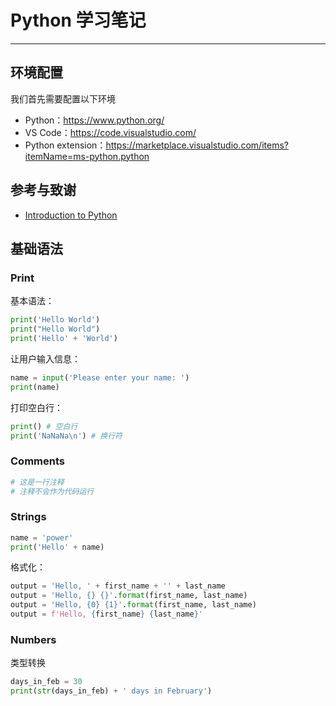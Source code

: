 # Python 学习笔记

---

## 环境配置

我们首先需要配置以下环境

- Python：<https://www.python.org/>
- VS Code：<https://code.visualstudio.com/>
- Python extension：<https://marketplace.visualstudio.com/items?itemName=ms-python.python>

## 参考与致谢

- [Introduction to Python](https://docs.microsoft.com/en-us/learn/modules/intro-to-python/)

## 基础语法

### Print

基本语法：

```python
print('Hello World')
print("Hello World")
print('Hello' + 'World')
```

让用户输入信息：

```python
name = input('Please enter your name: ')
print(name)
```

打印空白行：

```python
print() # 空白行
print('NaNaNa\n') # 换行符
```

### Comments

```python
# 这是一行注释
# 注释不会作为代码运行
```

### Strings

```python
name = 'power'
print('Hello' + name)
```

格式化：

```python
output = 'Hello, ' + first_name + '' + last_name
output = 'Hello, {} {}'.format(first_name, last_name)
output = 'Hello, {0} {1}'.format(first_name, last_name)
output = f'Hello, {first_name} {last_name}'
```

### Numbers

类型转换

```python
days_in_feb = 30
print(str(days_in_feb) + ' days in February')
```
